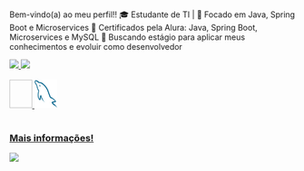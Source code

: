 <p>
  Bem-vindo(a) ao meu perfil!!
🎓 Estudante de TI | 
🚀 Focado em Java, Spring Boot e Microservices
📜 Certificados pela Alura: Java, Spring Boot, Microservices e MySQL
🎯 Buscando estágio para aplicar meus conhecimentos e evoluir como desenvolvedor
</p>

<div>
  <a href="https://github.com/felipenewplayer">
   
  <img height="150em" src="https://github-readme-stats.vercel.app/api?username=felipenewplayer">
  <img height="150em" src="https://github-readme-stats.vercel.app/api/top-langs/?username=felipenewplayer">
 
</div>
<div style="display: inline_block"><br>
  <img  height="50" width="40 src="https://cdn.jsdelivr.net/gh/devicons/devicon@latest/icons/mysql/mysql-original-wordmark.svg" >  
  <img  height="50" width="40" src="https://raw.githubusercontent.com/devicons/devicon/master/icons/mysql/mysql-plain.svg">
</div>
 
 <br>
 
  ### Mais informações!
 
<div> 
  <a href="https://www.linkedin.com/in/felipe-pereira-6a7828255/" target="_blank"><img src="https://img.shields.io/badge/-LinkedIn-%230077B5?style=for-the-badge&logo=linkedin&logoColor=white" target="_blank">
  </a> 
 </div>

